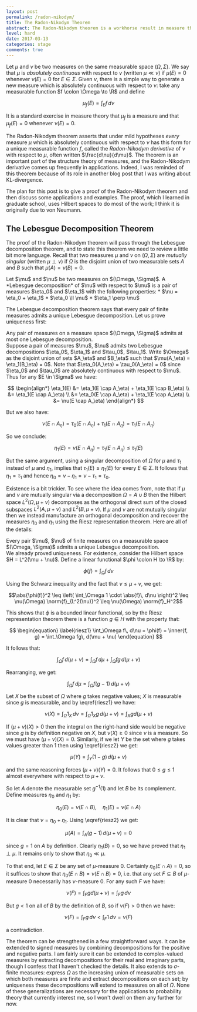 ```yaml
---
layout: post
permalink: /radon-nikodym/
title: The Radon-Nikodym Theorem
abstract: The Radon-Nikodym theorem is a workhorse result in measure theory, with numerous applications to probability dynamics (such as the existence of conditional expectations and the existence of KL-divergence).  I will give a simple proof using Hilbert spaces.
level: hard
date: 2017-03-13
categories: stage
comments: true
---
```


Let $\mu$ and $\nu$ be two measures on the same measurable space $(\Omega, \Sigma)$.  We say that $\mu$ is *absolutely continuous* with respect to $\nu$ (written $\mu \ll \nu$) if $\mu(E) = 0$ whenever $\nu(E) = 0$ for $E \in \Sigma$.  Given $\nu$, there is a simple way to generate a new measure which is absolutely continuous with respect to $\nu$: take any measurable function $f \colon \Omega \to \R$ and define

$$\mu_f(E) = \int_E f\, d\nu$$

It is a standard exercise in measure theory that $\mu_f$ is a measure and that $\mu_f(E) = 0$ whenever $\nu(E) = 0$.

The Radon-Nikodym theorem asserts that under mild hypotheses *every* measure $\mu$ which is absolutely continuous with respect to $\nu$ has this form for a unique measurable function $f$, called the *Radon-Nikodym derivative* of $\nu$ with respect to $\mu$, often written $\frac{d\nu}{d\mu}$.  The theorem is an important part of the structure theory of measures, and the Radon-Nikodym derivative comes up frequently in applications.  Indeed, I was reminded of this theorem because of its role in another blog post that I was writing about KL-divergence.

The plan for this post is to give a proof of the Radon-Nikodym theorem and then discuss some applications and examples.  The proof, which I learned in graduate school, uses Hilbert spaces to do most of the work; I think it is originally due to von Neumann.

## The Lebesgue Decomposition Theorem

The proof of the Radon-Nikodym theorem will pass through the Lebesgue decomposition theorem, and to state this theorem we need to review a little bit more language.  Recall that two measures $\mu$ and $\nu$ on $(\Omega, \Sigma)$ are *mutually singular* (written $\mu \perp \nu$) if $\Omega$ is the disjoint union of two measurable sets $A$ and $B$ such that $\mu(A) = \nu(B) = 0$.

<div class="definition">
Let $\mu$ and $\nu$ be two measures on $(\Omega, \Sigma)$.  A *Lebesgue decomposition* of $\nu$ with respect to $\mu$ is a pair of measures $\eta_0$ and $\eta_1$ with the following properties:
* $\nu = \eta_0 + \eta_1$
* $\eta_0 \ll \mu$
* $\eta_1 \perp \mu$
</div>

The Lebesgue decomposition theorem says that every pair of finite measures admits a unique Lebesgue decomposition.  Let us prove uniqueness first:

<div class="lemma">
Any pair of measures on a measure space $(\Omega, \Sigma)$ admits at most one Lebesgue decomposition.
</div>
<div class="proof">
Suppose a pair of measures $\mu$, $\nu$ admits two Lebesgue decompositions $\eta_0$, $\eta_1$ and $\tau_0$, $\tau_1$.  Write $\Omega$ as the disjoint union of sets $A_\eta$ and $B_\eta$ such that $\mu(A_\eta) = \eta_1(B_\eta) = 0$.  Note that $\eta_0(A_\eta) = \tau_0(A_\eta) = 0$ since $\eta_0$ and $\tau_0$ are absolutely continuous with respect to $\mu$.  Thus for any $E \in \Sigma$ we have:

$$
\begin{align*}
\eta_1(E) &= \eta_1(E \cap A_\eta) + \eta_1(E \cap B_\eta) \\
&= \eta_1(E \cap A_\eta) \\
&= \eta_0(E \cap A_\eta) + \eta_1(E \cap A_\eta) \\
&= \nu(E \cap A_\eta)
\end{align*}
$$

But we also have:

$$\nu(E \cap A_\eta) = \tau_0(E \cap A_\eta) + \tau_1(E \cap A_\eta) = \tau_1(E \cap A_\eta)$$

So we conclude:

$$\eta_1(E) = \nu(E \cap A_\eta) = \tau_1(E \cap A_\eta) \leq \tau_1(E)$$

But the same argument, using a singular decomposition of $\Omega$ for $\mu$ and $\tau_1$ instead of $\mu$ and $\eta_1$, implies that $\tau_1(E) \leq \eta_1(E)$ for every $E \in \Sigma$.  It follows that $\eta_1 = \tau_1$ and hence $\eta_0 = \nu - \eta_1 = \nu - \tau_1 = \tau_0$.  
</div>

Existence is a bit trickier.  To see where the idea comes from, note that if $\mu$ and $\nu$ are mutually singular via a decomposition $\Omega = A \cup B$ then the Hilbert space $L^2(\Omega, \mu + \nu)$ decomposes as the orthogonal direct sum of the closed subspaces $L^2(A, \mu + \nu)$ and $L^2(B, \mu + \nu)$.  If $\mu$ and $\nu$ are not mutually singular then we instead manufacture an orthogonal decomposition and recover the measures $\eta_0$ and $\eta_1$ using the Riesz representation theorem.  Here are all of the details:

<div class="theorem">
Every pair $\mu$, $\nu$ of finite measures on a measurable space $(\Omega, \Sigma)$ admits a unique Lebesgue decomposition.
</div>
<div class="proof">
We already proved uniqueness.  For existence, consider the Hilbert space $H = L^2(\mu + \nu)$.  Define a linear functional $\phi \colon H \to \R$ by:

$$\phi(f) = \int_\Omega f\, d\nu$$

Using the Schwarz inequality and the fact that $\nu \leq \mu + \nu$, we get:

$$\abs{\phi(f)}^2 \leq \left( \int_\Omega 1 \cdot \abs{f}\, d\nu \right)^2 \leq \nu(\Omega) \norm{f}_{L^2(\nu)}^2 \leq \nu(\Omega) \norm{f}_H^2$$

This shows that $\phi$ is a bounded linear functional, so by the Riesz representation theorem there is a function $g \in H$ with the property that:

$$
\begin{equation} \label{riesz1}
\int_\Omega f\, d\nu = \phi(f) = \inner{f, g} = \int_\Omega fg\, d(\mu + \nu)
\end{equation}
$$

It follows that:

$$\int_\Omega f\, d(\mu + \nu) = \int_\Omega f\, d\mu + \int_\Omega fg\, d(\mu + \nu)$$

Rearranging, we get:

$$
\begin{equation} \label{riesz2}
\int_\Omega f\, d\mu = \int_\Omega f(g - 1)\, d(\mu + \nu)
\end{equation}
$$

Let $X$ be the subset of $\Omega$ where $g$ takes negative values; $X$ is measurable since $g$ is measurable, and by \eqref{riesz1} we have:

$$\nu(X) = \int_\Omega 1_X\, d\nu = \int_\Omega 1_X g\, d(\mu + \nu) = \int_X g d(\mu + \nu)$$

If $(\mu + \nu)(X) > 0$ then the integral on the right-hand side would be negative since $g$ is by definition negative on $X$, but $\nu(X) \geq 0$ since $\nu$ is a measure.  So we must have $(\mu + \nu)(X) = 0$.  Similarly, if we let $Y$ be the set where $g$ takes values greater than $1$ then using \eqref{riesz2} we get:

$$\mu(Y) = \int_Y (1 - g)\, d(\mu + \nu)$$

and the same reasoning forces $(\mu + \nu)(Y) = 0$.  It follows that $0 \leq g \leq 1$ almost everywhere with respect to $\mu + \nu$.

So let $A$ denote the measurable set $g^{-1}(1)$ and let $B$ be its complement.  Define measures $\eta_0$ and $\eta_1$ by:

$$\eta_0(E) = \nu(E \cap B), \quad \eta_1(E) = \nu(E \cap A)$$

It is clear that $\nu = \eta_0 + \eta_1$.  Using \eqref{riesz2} we get:

$$\mu(A) = \int_A (g - 1)\, d(\mu + \nu) = 0$$

since $g = 1$ on $A$ by definition.  Clearly $\eta_1(B) = 0$, so we have proved that $\eta_1 \perp \mu$.  It remains only to show that $\eta_0 \ll \mu$.

To that end, let $E \in \Sigma$ be any set of $\mu$-measure $0$.  Certainly $\eta_0(E \cap A) = 0$, so it suffices to show that $\eta_0(E \cap B) = \nu(E \cap B) = 0$, i.e. that any set $F \subseteq B$ of $\mu$-measure $0$ necessarily has $\nu$-measure $0$.  For any such $F$ we have:

$$\nu(F) = \int_F g d(\mu + \nu) = \int_F g\, d\nu$$

But $g < 1$ on all of $B$ by the definition of $B$, so if $\nu(F) > 0$ then we have:

$$\nu(F) = \int_F g\, d\nu < \int_F 1\, d\nu = \nu(F)$$

a contradiction.
</div>

The theorem can be strengthened in a few straightforward ways.  It can be extended to signed measures by combining decompositions for the positive and negative parts.  I am fairly sure it can be extended to complex-valued measures by extracting decompositions for their real and imaginary parts, though I confess that I haven't checked the details.  It also extends to $\sigma$-finite measures: express $\Omega$ as the increasing union of measurable sets on which both measures are finite and extract decompositions on each set; by uniqueness these decompositions will extend to measures on all of $\Omega$.  None of these generalizations are necessary for the applications to probability theory that currently interest me, so I won't dwell on them any further for now.
